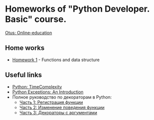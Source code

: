 # Homeworks of "Python Developer. Basic" course. 

[Otus: Online-education](https://otus.ru)

## Home works
* [Homework 1](homework_01) - Functions and data structure

## Useful links

* [Python: TimeComplexity](https://wiki.python.org/moin/TimeComplexity)
* [Python Exceptions: An Introduction](https://realpython.com/python-exceptions/)
* Полное руководство по декораторам в Python: 
    * [Часть 1: Регистрация функции](https://python-scripts.com/decorators-one)
    * [Часть 2: Изменение поведения функции](https://python-scripts.com/decorators-function-behavior)
    * [Часть 3: Декораторы с аргументами](https://python-scripts.com/decorators-with-arguments)